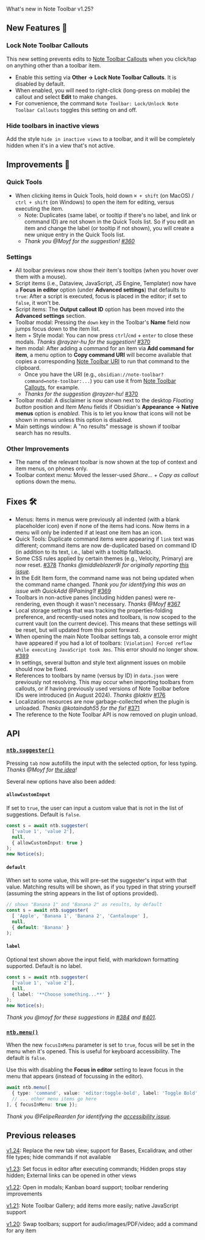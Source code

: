 What's new in Note Toolbar v1.25?

## New Features 🎉

### Lock Note Toolbar Callouts

This new setting prevents edits to [Note Toolbar Callouts](https://github.com/chrisgurney/obsidian-note-toolbar/wiki/Note-Toolbar-Callouts) when you click/tap on anything other than a toolbar item.
- Enable this setting via **Other → Lock Note Toolbar Callouts**. It is disabled by default.
- When enabled, you will need to right-click (long-press on mobile) the callout and select **Edit** to make changes.
- For convenience, the command `Note Toolbar: Lock/Unlock Note Toolbar Callouts` toggles this setting on and off.

### Hide toolbars in inactive views

Add the style `hide in inactive views` to a toolbar, and it will be completely hidden when it's in a view that's not active.

## Improvements 🚀

### Quick Tools

- When clicking items in Quick Tools, hold down `⌘ + shift` (on MacOS) / `ctrl + shift` (on Windows) to open the item for editing, versus executing the item.
  - Note: Duplicates (same label, or tooltip if there's no label, and link or command ID) are not shown in the Quick Tools list. So if you edit an item and change the label (or tooltip if not shown), you will create a new unique entry in the Quick Tools list. 
  - _Thank you @Moyf for the suggestion! [#360](https://github.com/chrisgurney/obsidian-note-toolbar/discussions/360)_

### Settings

- All toolbar previews now show their item's tooltips (when you hover over them with a mouse).
- Script items (i.e., Dataview, JavaScript, JS Engine, Templater) now have a **Focus in editor** option (under **Advanced settings**) that defaults to `true`: After a script is executed, focus is placed in the editor; if set to `false`, it won't be.
- Script items: The **Output callout ID** option has been moved into the **Advanced settings** section.
- Toolbar modal: Pressing the `down` key in the Toolbar's **Name** field now jumps focus down to the item list.
- Item + Style modal: You can now press `ctrl`/`cmd` + `enter` to close these modals. _Thanks @rayzer-hu for the suggestion!_ [#370](https://github.com/chrisgurney/obsidian-note-toolbar/issues/370)
- Item modal: After adding a command for an item via **Add command for item**, a menu option to **Copy command URI** will become available that copies a corresponding [Note Toolbar URI](https://github.com/chrisgurney/obsidian-note-toolbar/wiki/Note-Toolbar-URIs#execute-commands) to run that command to the clipboard.
  - Once you have the URI (e.g., `obsidian://note-toolbar?command=note-toolbar:...`) you can use it from [Note Toolbar Callouts](https://github.com/chrisgurney/obsidian-note-toolbar/wiki/Note-Toolbar-Callouts), for example.
  - _Thanks for the suggestion @rayzer-hu!_ [#370](https://github.com/chrisgurney/obsidian-note-toolbar/issues/370)
- Toolbar modal: A disclaimer is now shown next to the desktop _Floating button_ position and _Item Menu_ fields if Obsidian's **Appearance → Native menus** option is _enabled_. This is to let you know that icons will not be shown in menus unless this option is disabled.
- Main settings window: A "no results" message is shown if toolbar search has no results.

### Other Improvements

- The name of the relevant toolbar is now shown at the top of context and item menus, on phones only.
- Toolbar context menu: Moved the lesser-used  _Share..._ + _Copy as callout_ options down the menu.

## Fixes 🛠️

- Menus: Items in menus were previously all indented (with a blank placeholder icon) even if none of the items had icons. Now items in a menu will only be indented if at least one item has an icon.
- Quick Tools: Duplicate command items were appearing if `link` text was different; command items are now de-duplicated based on command ID (in addition to its text, i.e., label with a tooltip fallback).
- Some CSS rules applied by certain themes (e.g., Velocity, Primary) are now reset. [#378](https://github.com/chrisgurney/obsidian-note-toolbar/issues/378) _Thanks @middleblazer9i for originally reporting [this issue](https://github.com/Gonzalo-D-Sales/obsidian-velocity/issues/71)._
- In the Edit Item form, the command name was not being updated when the command name changed. _Thank you for identifying this was an issue with QuickAdd @Paining1!_ [#369](https://github.com/chrisgurney/obsidian-note-toolbar/issues/369)
- Toolbars in non-active panes (including hidden panes) were re-rendering, even though it wasn't necessary. _Thanks @Moyf_ [#367](https://github.com/chrisgurney/obsidian-note-toolbar/issues/367)
- Local storage settings that was tracking the properties-folding preference, and recently-used notes and toolbars, is now scoped to the current vault (on the current device). This means that these settings will be reset, but will updated from this point forward.
- When opening the main Note Toolbar settings tab, a console error might have appeared if you had a lot of toolbars: `[Violation] Forced reflow while executing JavaScript took Xms`. This error should no longer show. [#389](https://github.com/chrisgurney/obsidian-note-toolbar/issues/369)
- In settings, several button and style text alignment issues on mobile should now be fixed.
- References to toolbars by name (versus by ID) in `data.json` were previously not resolving. This may occur when importing toolbars from callouts, or if having previously used versions of Note Toolbar before IDs were introduced (in August 2024). _Thanks @laktiv_ [#176](https://github.com/chrisgurney/obsidian-note-toolbar/issues/176)
- Localization resources are now garbage-collected when the plugin is unloaded. _Thanks @kotaindah55 for the fix!_ [#371](https://github.com/chrisgurney/obsidian-note-toolbar/pull/371)
- The reference to the Note Toolbar API is now removed on plugin unload.

## API

### [`ntb.suggester()`](https://github.com/chrisgurney/obsidian-note-toolbar/wiki/Note-Toolbar-API#suggester)

Pressing `tab` now autofills the input with the selected option, for less typing. _Thanks @Moyf for [the idea](https://github.com/chrisgurney/obsidian-note-toolbar/discussions/401#discussioncomment-14771751)!_

Several new options have also been added:

#### `allowCustomInput`

If set to `true`, the user can input a custom value that is not in the list of suggestions. Default is `false`.

```ts
const s = await ntb.suggester(
  ['value 1', 'value 2'], 
  null, 
  { allowCustomInput: true }
);
new Notice(s);
```

#### `default`

When set to some value, this will pre-set the suggester's input with that value. Matching results will be shown, as if you typed in that string yourself (assuming the string appears in the list of options provided).

```ts
// shows "Banana 1" and "Banana 2" as results, by default
const s = await ntb.suggester(
  [ 'Apple', 'Banana 1', 'Banana 2', 'Cantaloupe' ], 
  null,
  { default: 'Banana' }
);
```

#### `label`

Optional text shown above the input field, with markdown formatting supported. Default is no label.

```ts
const s = await ntb.suggester(
  ['value 1', 'value 2'], 
  null, 
  { label: '**Choose something...**' }
);
new Notice(s);
```

_Thank you @moyf for these suggestions in [#384](https://github.com/chrisgurney/obsidian-note-toolbar/discussions/384) and [#401](https://github.com/chrisgurney/obsidian-note-toolbar/discussions/401)_.

### [`ntb.menu()`](https://github.com/chrisgurney/obsidian-note-toolbar/wiki/Note-Toolbar-API#menu)

When the new `focusInMenu` parameter is set to `true`, focus will be set in the menu when it's opened. This is useful for keyboard accessibility. The default is `false`.

Use this with disabling the **Focus in editor** setting to leave focus in the menu that appears (instead of focussing in the editor).

```ts
await ntb.menu([
  { type: 'command', value: 'editor:toggle-bold', label: 'Toggle Bold', icon: 'bold' },
  // ... other menu items go here
], { focusInMenu: true });
```

_Thank you @FelipeRearden for identifying the [accessibility issue](https://github.com/chrisgurney/obsidian-note-toolbar/discussions/233#discussioncomment-13583653)._

## Previous releases

[v1.24](https://github.com/chrisgurney/obsidian-note-toolbar/blob/master/docs/releases/en/1.24.md): Replace the new tab view; support for Bases, Excalidraw, and other file types; hide commands if not available

[v1.23](https://github.com/chrisgurney/obsidian-note-toolbar/blob/master/docs/releases/en/1.23.md): Set focus in editor after executing commands; Hidden props stay hidden; External links can be opened in other views

[v1.22](https://github.com/chrisgurney/obsidian-note-toolbar/blob/master/docs/releases/en/1.22.md): Open in modals; Kanban board support; toolbar rendering improvements

[v1.21](https://github.com/chrisgurney/obsidian-note-toolbar/releases/tag/1.21.1): Note Toolbar Gallery; add items more easily; native JavaScript support 

[v1.20](https://github.com/chrisgurney/obsidian-note-toolbar/releases/tag/1.20.0): Swap toolbars; support for audio/images/PDF/video; add a command for any item